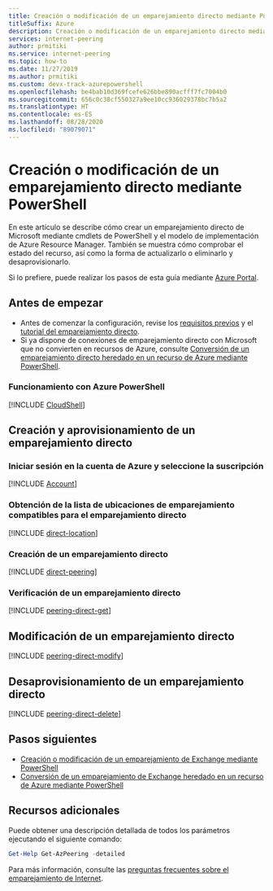 ```yaml
---
title: Creación o modificación de un emparejamiento directo mediante PowerShell
titleSuffix: Azure
description: Creación o modificación de un emparejamiento directo mediante PowerShell
services: internet-peering
author: prmitiki
ms.service: internet-peering
ms.topic: how-to
ms.date: 11/27/2019
ms.author: prmitiki
ms.custom: devx-track-azurepowershell
ms.openlocfilehash: be4bab10d369fcefe626bbe890acfff7fc7004b0
ms.sourcegitcommit: 656c0c38cf550327a9ee10cc936029378bc7b5a2
ms.translationtype: HT
ms.contentlocale: es-ES
ms.lasthandoff: 08/28/2020
ms.locfileid: "89079071"
---
```

# <a name="create-or-modify-a-direct-peering-by-using-powershell"></a>Creación o modificación de un emparejamiento directo mediante PowerShell

En este artículo se describe cómo crear un emparejamiento directo de Microsoft mediante cmdlets de PowerShell y el modelo de implementación de Azure Resource Manager. También se muestra cómo comprobar el estado del recurso, así como la forma de actualizarlo o eliminarlo y desaprovisionarlo.

Si lo prefiere, puede realizar los pasos de esta guía mediante [Azure Portal](howto-direct-portal.md).

## <a name="before-you-begin"></a>Antes de empezar
* Antes de comenzar la configuración, revise los [requisitos previos](prerequisites.md) y el [tutorial del emparejamiento directo](walkthrough-direct-all.md).
* Si ya dispone de conexiones de emparejamiento directo con Microsoft que no convierten en recursos de Azure, consulte [Conversión de un emparejamiento directo heredado en un recurso de Azure mediante PowerShell](howto-legacy-direct-powershell.md).

### <a name="work-with-azure-powershell"></a>Funcionamiento con Azure PowerShell
[!INCLUDE [CloudShell](./includes/cloudshell-powershell-about.md)]

## <a name="create-and-provision-a-direct-peering"></a>Creación y aprovisionamiento de un emparejamiento directo

### <a name="sign-in-to-your-azure-account-and-select-your-subscription"></a>Iniciar sesión en la cuenta de Azure y seleccione la suscripción
[!INCLUDE [Account](./includes/account-powershell.md)]

### <a name="get-the-list-of-supported-peering-locations-for-direct-peering"></a><a name=direct-location></a>Obtención de la lista de ubicaciones de emparejamiento compatibles para el emparejamiento directo
[!INCLUDE [direct-location](./includes/direct-powershell-create-location.md)]

### <a name="create-a-direct-peering"></a><a name=create></a>Creación de un emparejamiento directo
[!INCLUDE [direct-peering](./includes/direct-powershell-create-connection.md)]

### <a name="verify-direct-peering"></a><a name=get></a>Verificación de un emparejamiento directo
[!INCLUDE [peering-direct-get](./includes/direct-powershell-get.md)]

## <a name="modify-a-direct-peering"></a><a name="modify"></a>Modificación de un emparejamiento directo
[!INCLUDE [peering-direct-modify](./includes/direct-powershell-modify.md)]

## <a name="deprovision-a-direct-peering"></a><a name="delete"></a>Desaprovisionamiento de un emparejamiento directo
[!INCLUDE [peering-direct-delete](./includes/delete.md)]

## <a name="next-steps"></a>Pasos siguientes

* [Creación o modificación de un emparejamiento de Exchange mediante PowerShell](howto-exchange-powershell.md)
* [Conversión de un emparejamiento de Exchange heredado en un recurso de Azure mediante PowerShell](howto-legacy-exchange-powershell.md)

## <a name="additional-resources"></a>Recursos adicionales
Puede obtener una descripción detallada de todos los parámetros ejecutando el siguiente comando:

```powershell
Get-Help Get-AzPeering -detailed
```

Para más información, consulte las [preguntas frecuentes sobre el emparejamiento de Internet](faqs.md).
